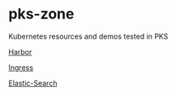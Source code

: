 # pks-zone
Kubernetes resources and demos tested in PKS

[Harbor](harbor/)

[Ingress](ingress/)

[Elastic-Search](elastic-search/)
